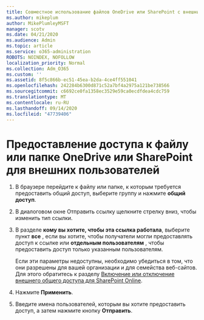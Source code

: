 ```yaml
---
title: Совместное использование файлов OneDrive или SharePoint с внешними пользователями
ms.author: mikeplum
author: MikePlumleyMSFT
manager: scotv
ms.date: 04/21/2020
ms.audience: Admin
ms.topic: article
ms.service: o365-administration
ROBOTS: NOINDEX, NOFOLLOW
localization_priority: Normal
ms.collection: Adm_O365
ms.custom: ''
ms.assetid: 8f5c866b-ec51-45ea-b2da-4ce4ff551041
ms.openlocfilehash: 242284b6300d871c52a7bf4a2975a121be738566
ms.sourcegitcommit: c6692ce0fa1358ec3529e59ca0ecdfdea4cdc759
ms.translationtype: MT
ms.contentlocale: ru-RU
ms.lasthandoff: 09/14/2020
ms.locfileid: "47739406"
---
```

# <a name="share-a-onedrive-or-sharepoint-file-or-folder-with-external-users"></a>Предоставление доступа к файлу или папке OneDrive или SharePoint для внешних пользователей

1. В браузере перейдите к файлу или папке, к которым требуется предоставить общий доступ, выберите группу и нажмите **общий доступ**.
    
2. В диалоговом окне Отправить ссылку щелкните стрелку вниз, чтобы изменить тип ссылки.
    
3. В разделе **кому вы хотите, чтобы эта ссылка работала**, выберите пункт **все** , если вы хотите, чтобы получатели могли предоставлять доступ к ссылке или **отдельным пользователям** , чтобы предоставить доступ только указанным пользователям. 
    
    Если эти параметры недоступны, необходимо убедиться в том, что они разрешены для вашей организации и для семейства веб-сайтов. Для этого обратитесь к разделу [Включение или отключение внешнего общего доступа для SharePoint Online](https://go.microsoft.com/fwlink/?linkid=866426).
    
4. Нажмите **Применить**.
    
5. Введите имена пользователей, которым вы хотите предоставить доступ, а затем нажмите кнопку **Отправить**.
    

